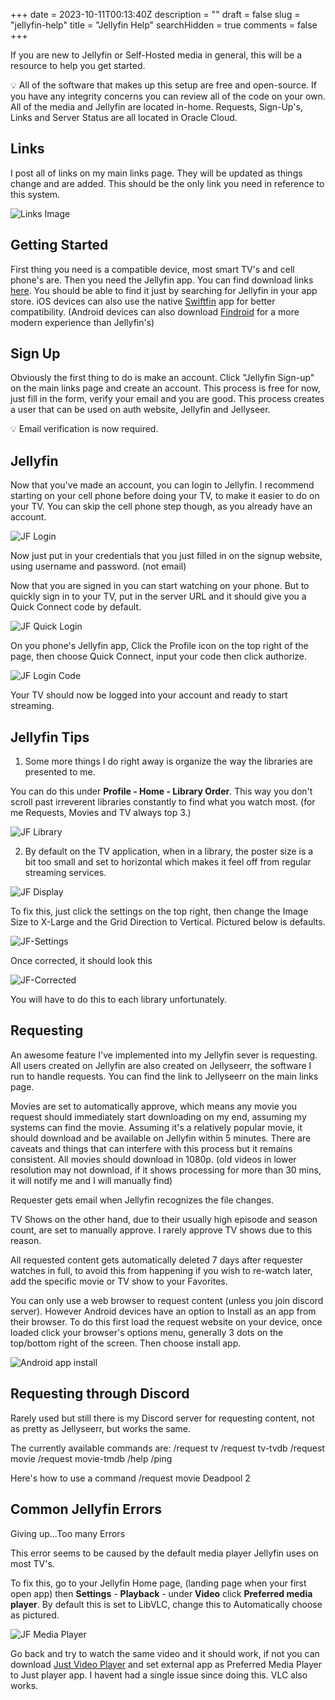 +++
date = 2023-10-11T00:13:40Z
description = ""
draft = false
slug = "jellyfin-help"
title = "Jellyfin Help"
searchHidden = true
comments = false
+++

If you are new to Jellyfin or Self-Hosted media in general, this will be a resource to help you get started.

💡 All of the software that makes up this setup are free and open-source. If you have any integrity concerns you can review all of the code on your own. All of the media and Jellyfin are located in-home. Requests, Sign-Up's, Links and Server Status are all located in Oracle Cloud.

## Links

I post all of links on my main links page. They will be updated as things change and are added. This should be the only link you need in reference to this system.

![Links Image](/assets/img/jellyfin-links.png#center)

## Getting Started

First thing you need is a compatible device, most smart TV's and cell phone's are. Then you need the Jellyfin app. You can find download links [here](https://jellyfin.org/downloads/). You should be able to find it just by searching for Jellyfin in your app store. iOS devices can also use the native [Swiftfin](https://apps.apple.com/us/app/swiftfin/id1604098728) app for better compatibility. (Android devices can also download [Findroid](https://play.google.com/store/apps/details?id=dev.jdtech.jellyfin) for a more modern experience than Jellyfin's)

## Sign Up

Obviously the first thing to do is make an account. Click "Jellyfin Sign-up" on the main links page and create an account. This process is free for now, just fill in the form, verify your email and you are good. This process creates a user that can be used on auth website, Jellyfin and Jellyseer.

💡 Email verification is now required.

## Jellyfin

Now that you've made an account, you can login to Jellyfin. I recommend starting on your cell phone before doing your TV, to make it easier to do on your TV. You can skip the cell phone step though, as you already have an account.

![JF Login](/assets/img/jf-login.png#center)

Now just put in your credentials that you just filled in on the signup website, using username and password. (not email)

Now that you are signed in you can start watching on your phone. But to quickly sign in to your TV, put in the server URL and it should give you a Quick Connect code by default.

![JF Quick Login](/assets/img/jf-quick-login.jpg#center)

On you phone's Jellyfin app, Click the Profile icon on the top right of the page, then choose Quick Connect, input your code then click authorize.

![JF Login Code](/assets/img/quick-login-code.png#center)

Your TV should now be logged into your account and ready to start streaming.

## Jellyfin Tips

1. Some more things I do right away is organize the way the libraries are presented to me.

You can do this under **Profile - Home - Library Order**. This way you don't scroll past irreverent libraries constantly to find what you watch most. (for me Requests, Movies and TV always top 3.)

![JF Library](/assets/img/jf-library.png#center)

2. By default on the TV application, when in a library, the poster size is a bit too small and set to horizontal which makes it feel off from regular streaming services.

![JF Display](/assets/img/jf-display.jpg#center)

To fix this, just click the settings on the top right, then change the Image Size to X-Large and the Grid Direction to Vertical. Pictured below is defaults.

![JF-Settings](/assets/img/jf-settings.jpg)

Once corrected, it should look this

![JF-Corrected](/assets/img/jf-corrected.jpg)

You will have to do this to each library unfortunately.

## Requesting

An awesome feature I've implemented into my Jellyfin sever is requesting. All users created on Jellyfin are also created on Jellyseerr, the software I run to handle requests. You can find the link to Jellyseerr on the main links page.

Movies are set to automatically approve, which means any movie you request should immediately start downloading on my end, assuming my systems can find the movie. Assuming it's a relatively popular movie, it should download and be available on Jellyfin within 5 minutes. There are caveats and things that can interfere with this process but it remains consistent. All movies should download in 1080p. (old videos in lower resolution may not download, if it shows processing for more than 30 mins, it will notify me and I will manually find)

Requester gets email when Jellyfin recognizes the file changes.

TV Shows on the other hand, due to their usually high episode and season count, are set to manually approve. I rarely approve TV shows due to this reason.

All requested content gets automatically deleted 7 days after requester watches in full, to avoid this from happening if you wish to re-watch later, add the specific movie or TV show to your Favorites.

You can only use a web browser to request content (unless you join discord server). However Android devices have an option to Install as an app from their browser. To do this first load the request website on your device, once loaded click your browser's options menu, generally 3 dots on the top/bottom right of the screen. Then choose install app.

![Android app install](/assets/img/android-install.png#center)

## Requesting through Discord

Rarely used but still there is my Discord server for requesting content, not as pretty as Jellyseerr, but works the same.

The currently available commands are:
/request tv
/request tv-tvdb
/request movie
/request movie-tmdb
/help
/ping

Here's how to use a command
/request movie Deadpool 2

## Common Jellyfin Errors

Giving up...Too many Errors

This error seems to be caused by the default media player Jellyfin uses on most TV's.

To fix this, go to your Jellyfin Home page, (landing page when your first open app) then **Settings** - **Playback** - under **Video** click **Preferred media player**. By default this is set to LibVLC, change this to Automatically choose as pictured.

![JF Media Player](/assets/img/jf-media.jpg)

Go back and try to watch the same video and it should work, if not you can download [Just Video Player](https://play.google.com/store/apps/details?id=com.brouken.player&hl=en_US&gl=US) and set external app as Preferred Media Player to Just player app. I havent had a single issue since doing this. VLC also works.
